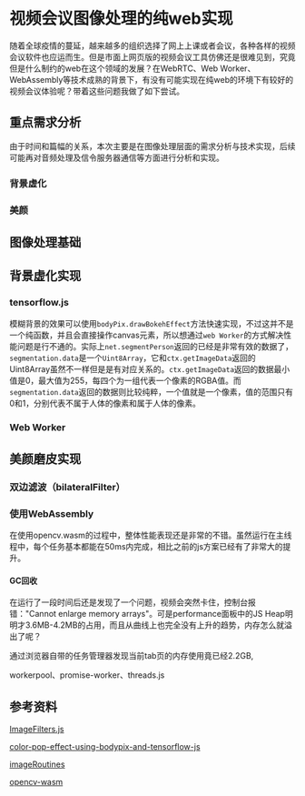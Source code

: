 # 视频会议图像处理的纯web实现
随着全球疫情的蔓延，越来越多的组织选择了网上上课或者会议，各种各样的视频会议软件也应运而生。但是市面上网页版的视频会议工具仿佛还是很难见到，究竟但是什么制约的web在这个领域的发展？在WebRTC、Web Worker、WebAssembly等技术成熟的背景下，有没有可能实现在纯web的环境下有较好的视频会议体验呢？带着这些问题我做了如下尝试。

## 重点需求分析
由于时间和篇幅的关系，本次主要是在图像处理层面的需求分析与技术实现，后续可能再对音频处理及信令服务器通信等方面进行分析和实现。

### 背景虚化

### 美颜

## 图像处理基础

## 背景虚化实现
### tensorflow.js

模糊背景的效果可以使用`bodyPix.drawBokehEffect`方法快速实现，不过这并不是一个纯函数，并且会直接操作canvas元素，所以想通过`web Worker`的方式解决性能问题是行不通的。实际上`net.segmentPerson`返回的已经是非常有效的数据了，`segmentation.data`是一个`Uint8Array`，它和`ctx.getImageData`返回的Uint8Array虽然不一样但是是有对应关系的。`ctx.getImageData`返回的数据最小值是0，最大值为255，每四个为一组代表一个像素的RGBA值。而`segmentation.data`返回的数据则比较纯粹，一个值就是一个像素，值的范围只有0和1，分别代表不属于人体的像素和属于人体的像素。

### Web Worker

## 美颜磨皮实现
### 双边滤波（bilateralFilter）

### 使用WebAssembly
在使用opencv.wasm的过程中，整体性能表现还是非常的不错。虽然运行在主线程中，每个任务基本都能在50ms内完成，相比之前的js方案已经有了非常大的提升。

#### GC回收
在运行了一段时间后还是发现了一个问题，视频会突然卡住，控制台报错："Cannot enlarge memory arrays"。可是performance面板中的JS Heap明明才3.6MB-4.2MB的占用，而且从曲线上也完全没有上升的趋势，内存怎么就溢出了呢？

通过浏览器自带的任务管理器发现当前tab页的内存使用竟已经2.2GB,

workerpool、promise-worker、threads.js

## 参考资料

[ImageFilters.js](https://github.com/zhengsk/ImageFilters.js)

[color-pop-effect-using-bodypix-and-tensorflow-js](https://towardsdatascience.com/color-pop-effect-using-bodypix-and-tensorflow-js-a584ddc48a02)

[imageRoutines](https://github.com/m0ose/imageRoutines)

[opencv-wasm](https://github.com/yaniswang/opencv-wasm)
